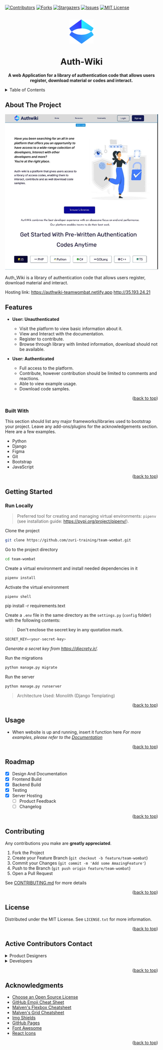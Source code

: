 <!-- Improved compatibility of back to top link: See: https://github.com/othneildrew/Best-README-Template/pull/73 -->

<a name="readme-top"></a>

<!--
*** Thanks for checking out the Best-README-Template. If you have a suggestion
*** that would make this better, please fork the repo and create a pull request
*** or simply open an issue with the tag "enhancement".
*** Don't forget to give the project a star!
*** Thanks again! Now go create something AMAZING! :D
-->

<!-- PROJECT SHIELDS -->
<!--
*** I'm using markdown "reference style" links for readability.
*** Reference links are enclosed in brackets [ ] instead of parentheses ( ).
*** See the bottom of this document for the declaration of the reference variables
*** for contributors-url, forks-url, etc. This is an optional, concise syntax you may use.
*** https://www.markdownguide.org/basic-syntax/#reference-style-links
-->

[![Contributors][contributors-shield]][contributors-url]
[![Forks][forks-shield]][forks-url]
[![Stargazers][stars-shield]][stars-url]
[![Issues][issues-shield]][issues-url]
[![MIT License][license-shield]][license-url]

<!-- PROJECT LOGO -->
<br />
<div align="center">
  <a href="https://github.com/zuri-training/team-wombat.git">
    <img src="images/crona_icon.png" alt="Logo" width="80" height="80">
  </a>

  <h1 align="center">Auth-Wiki</h1>

  <p align="center">
<a><strong>A web Application for a library of authentication code that allows users register, download material or codes and interact.</strong></a>
   </p>
</div>

<!-- TABLE OF CONTENTS -->
<details>
  <summary>Table of Contents</summary>
  <ol>
    <li>
      <a href="#about-the-project">About The Project</a>
      <ul>
        <li><a href="#built-with">Built With</a></li>
      </ul>
    </li>
    <li>
      <a href="#getting-started">Getting Started</a>
      <ul>
        <li><a href="#prerequisites">Prerequisites</a></li>
        <li><a href="#installation">Installation</a></li>
      </ul>
    </li>
    <li><a href="#usage">Usage</a></li>
    <li><a href="#roadmap">Roadmap</a></li>
    <li><a href="#contributing">Contributing</a></li>
    <li><a href="#license">License</a></li>
    <li><a href="#contact">Contact</a></li>
    <li><a href="#acknowledgments">Acknowledgments</a></li>
  </ol>
</details>

<!-- ABOUT THE PROJECT -->

## About The Project

[![Product Name Screen Shot][product-screenshot]](https://example.com)

Auth_Wiki is a library of authentication code that allows users register, download material and interact.

Hosting link: https://authwiki-teamwombat.netlify.app
http://35.193.24.21

## Features

- **User: Unauthenticated**

  - Visit the platform to view basic information about it.
  - View and Interact with the documentation.
  - Register to contribute.
  - Browse through library with limited information, download should not be available.

- **User: Authenticated**
  - Full access to the platform.
  - Contribute, however contribution should be limited to comments and reactions.
  - Able to view example usage.
  - Download code samples.

<p align="right">(<a href="#readme-top">back to top</a>)</p>

### Built With

This section should list any major frameworks/libraries used to bootstrap your project. Leave any add-ons/plugins for the acknowledgements section. Here are a few examples.

- Python
- Django
- Figma
- Git
- Bootstrap
- JavaScript

<p align="right">(<a href="#readme-top">back to top</a>)</p>

<!-- GETTING STARTED -->

## Getting Started

### Run Locally

> Preferred tool for creating and managing virtual environments: `pipenv` (see installation guide: <https://pypi.org/project/pipenv/>).

Clone the project

```bash
git clone https://github.com/zuri-training/team-wombat.git
```

Go to the project directory

```bash
cd team-wombat
```

Create a virtual environment and install needed dependencies in it

```bash
pipenv install
```

Activate the virtual environment

```bash
pipenv shell
```

pip install -r requirements.text

Create a `.env` file in the same directory as the `settings.py` (`config` folder) with the following contents:

> **Don't enclose the secret key in any quotation mark.**

```python
SECRET_KEY=<your-secret-key>
```

_Generate a secret key from <https://djecrety.ir/>._

Run the migrations

```python
python manage.py migrate
```

Run the server

```python
python manage.py runserver
```

> Architecture Used: Monolith (Django Templating)

<p align="right">(<a href="#readme-top">back to top</a>)</p>

<!-- USAGE EXAMPLES -->

## Usage

- When website is up and running, insert it function here
  _For more examples, please refer to the [Documentation](https://docs.google.com/document/d/1JMyK4SDO66Tbe5y-eS7xEj1emh6zOdzANvlfLntgP5Y/edit?usp=sharing)_

<p align="right">(<a href="#readme-top">back to top</a>)</p>

<!-- ROADMAP -->

## Roadmap

- [x] Design And Documentation
- [x] Frontend Build
- [x] Backend Build
- [x] Testing
- [x] Server Hosting
  - [ ] Product Feedback
  - [ ] Changelog

<!--See the [open issues](https://github.com/othneildrew/Best-README-Template/issues) for a full list of proposed features (and known issues).-->

<p align="right">(<a href="#readme-top">back to top</a>)</p>

<!-- CONTRIBUTING -->

## Contributing

Any contributions you make are **greatly appreciated**.

1. Fork the Project
2. Create your Feature Branch (`git checkout -b feature/team-wombat`)
3. Commit your Changes (`git commit -m 'Add some AmazingFeature'`)
4. Push to the Branch (`git push origin feature/team-wombat`)
5. Open a Pull Request

See [CONTRIBUTING.md](https://github.com/zuri-training/team-wombat/blob/master/CONTRIBUTING.md) for more details

<p align="right">(<a href="#readme-top">back to top</a>)</p>

<!-- LICENSE -->

## License

Distributed under the MIT License. See `LICENSE.txt` for more information.

<p align="right">(<a href="#readme-top">back to top</a>)</p>

<!-- CONTACT -->

## Active Contributors Contact

<details><summary>Product Designers</summary>

- [@Hopeee619](https://www.github.com/hopeee619)
- [@Salakoe](https://www.github.com/Salakoe)
- [@Chibliz415](https://www.github.com/Chibliz415)
- [@AyotundeMartins](https://www.github.com/AyotundeMartins)

</details>

<details><summary>Developers</summary>

- [@Prideland-okoi](https://github.com/Prideland-okoi)
- [@Bagais](https://www.github.com/Bagais)
- [@Simplybennie](https://www.github.com/Simplybennie)
- [@ConfyC](https://www.github.com/ConfyC)
- [@Victorebegbuna](https://www.github.com/Victorebegbuna)
- [@Alexditah](https://www.github.com/Alexditah)

</details>

<p align="right">(<a href="#readme-top">back to top</a>)</p>

<!-- ACKNOWLEDGMENTS -->

## Acknowledgments

- [Choose an Open Source License](https://choosealicense.com)
- [GitHub Emoji Cheat Sheet](https://www.webpagefx.com/tools/emoji-cheat-sheet)
- [Malven's Flexbox Cheatsheet](https://flexbox.malven.co/)
- [Malven's Grid Cheatsheet](https://grid.malven.co/)
- [Img Shields](https://shields.io)
- [GitHub Pages](https://pages.github.com)
- [Font Awesome](https://fontawesome.com)
- [React Icons](https://react-icons.github.io/react-icons/search)

<p align="right">(<a href="#readme-top">back to top</a>)</p>

<!-- MARKDOWN LINKS & IMAGES -->
<!-- https://www.markdownguide.org/basic-syntax/#reference-style-links -->

[contributors-shield]: https://img.shields.io/github/contributors/zuri-training/team-wombat.svg?style=for-the-badge
[contributors-url]: https://github.com/zuri-training/team-wombat/graphs/contributors
[forks-shield]: https://img.shields.io/github/forks/zuri-training/team-wombat.svg?style=for-the-badge
[forks-url]: https://github.com/zuri-training/team-wombat/network/members
[stars-shield]: https://img.shields.io/github/stars/zuri-training/team-wombat.svg?style=for-the-badge
[stars-url]: https://github.com/zuri-training/team-wombat/stargazers
[issues-shield]: https://img.shields.io/github/issues/zuri-training/team-wombat.svg?style=for-the-badge
[issues-url]: https://github.com/zuri-training/team-wombat/issues
[license-shield]: https://img.shields.io/github/license/zuri-training/team-wombat.svg?style=for-the-badge
[license-url]: https://github.com/zuri-training/team-wombat/blob/master/LICENSE.txt
[linkedin-shield]: https://img.shields.io/badge/-LinkedIn-black.svg?style=for-the-badge&logo=linkedin&colorB=555
[linkedin-url]: https://linkedin.com/in/othneildrew
[product-screenshot]: images/SharedScreenshot.jpg
[bootstrap.com]: https://img.shields.io/badge/Bootstrap-563D7C?style=for-the-badge&logo=bootstrap&logoColor=white
[bootstrap-url]: https://getbootstrap.com
